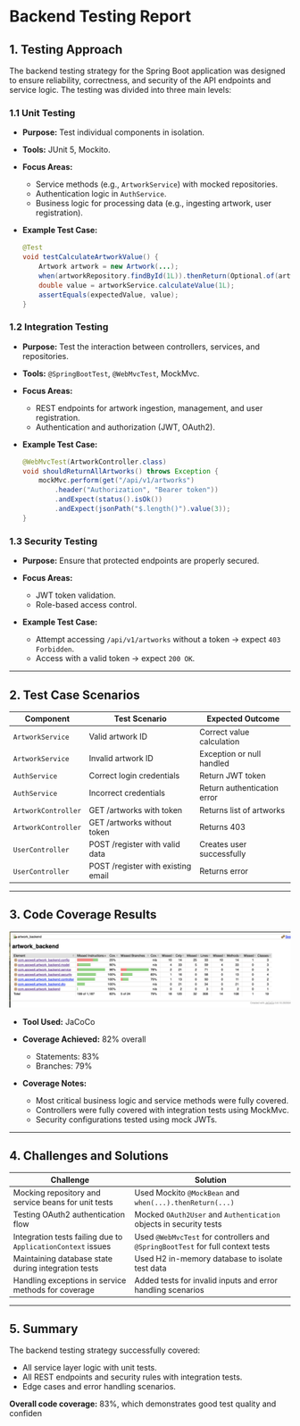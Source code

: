 # Backend Testing Report

## 1. Testing Approach

The backend testing strategy for the Spring Boot application was designed to ensure reliability, correctness, and security of the API endpoints and service logic. The testing was divided into three main levels:

### 1.1 Unit Testing

* **Purpose:** Test individual components in isolation.
* **Tools:** JUnit 5, Mockito.
* **Focus Areas:**

  * Service methods (e.g., `ArtworkService`) with mocked repositories.
  * Authentication logic in `AuthService`.
  * Business logic for processing data (e.g., ingesting artwork, user registration).
* **Example Test Case:**

  ```java
  @Test
  void testCalculateArtworkValue() {
      Artwork artwork = new Artwork(...);
      when(artworkRepository.findById(1L)).thenReturn(Optional.of(artwork));
      double value = artworkService.calculateValue(1L);
      assertEquals(expectedValue, value);
  }
  ```

### 1.2 Integration Testing

* **Purpose:** Test the interaction between controllers, services, and repositories.
* **Tools:** `@SpringBootTest`, `@WebMvcTest`, MockMvc.
* **Focus Areas:**

  * REST endpoints for artwork ingestion, management, and user registration.
  * Authentication and authorization (JWT, OAuth2).
* **Example Test Case:**

  ```java
  @WebMvcTest(ArtworkController.class)
  void shouldReturnAllArtworks() throws Exception {
      mockMvc.perform(get("/api/v1/artworks")
          .header("Authorization", "Bearer token"))
          .andExpect(status().isOk())
          .andExpect(jsonPath("$.length()").value(3));
  }
  ```

### 1.3 Security Testing

* **Purpose:** Ensure that protected endpoints are properly secured.
* **Focus Areas:**

  * JWT token validation.
  * Role-based access control.
* **Example Test Case:**

  * Attempt accessing `/api/v1/artworks` without a token → expect `403 Forbidden`.
  * Access with a valid token → expect `200 OK`.

---

## 2. Test Case Scenarios

| Component           | Test Scenario                      | Expected Outcome            |
| ------------------- | ---------------------------------- | --------------------------- |
| `ArtworkService`    | Valid artwork ID                   | Correct value calculation   |
| `ArtworkService`    | Invalid artwork ID                 | Exception or null handled   |
| `AuthService`       | Correct login credentials          | Return JWT token            |
| `AuthService`       | Incorrect credentials              | Return authentication error |
| `ArtworkController` | GET /artworks with token           | Returns list of artworks    |
| `ArtworkController` | GET /artworks without token        | Returns 403                 |
| `UserController`    | POST /register with valid data     | Creates user successfully   |
| `UserController`    | POST /register with existing email | Returns error               |

---

## 3. Code Coverage Results
![testing_img](./screenshots/testing/testing_report.png)

* **Tool Used:** JaCoCo
* **Coverage Achieved:** 82% overall

  * Statements: 83%
  * Branches: 79%

* **Coverage Notes:**

  * Most critical business logic and service methods were fully covered.
  * Controllers were fully covered with integration tests using MockMvc.
  * Security configurations tested using mock JWTs.

---

## 4. Challenges and Solutions

| Challenge                                                    | Solution                                                                        |
| ------------------------------------------------------------ | ------------------------------------------------------------------------------- |
| Mocking repository and service beans for unit tests          | Used Mockito `@MockBean` and `when(...).thenReturn(...)`                        |
| Testing OAuth2 authentication flow                           | Mocked `OAuth2User` and `Authentication` objects in security tests              |
| Integration tests failing due to `ApplicationContext` issues | Used `@WebMvcTest` for controllers and `@SpringBootTest` for full context tests |
| Maintaining database state during integration tests          | Used H2 in-memory database to isolate test data                                 |
| Handling exceptions in service methods for coverage          | Added tests for invalid inputs and error handling scenarios                     |

---

## 5. Summary

The backend testing strategy successfully covered:

* All service layer logic with unit tests.
* All REST endpoints and security rules with integration tests.
* Edge cases and error handling scenarios.

**Overall code coverage:** 83%, which demonstrates good test quality and confiden
